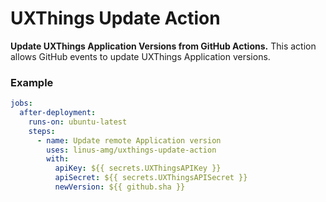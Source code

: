 # UXThings Update Action

**Update UXThings Application Versions from GitHub Actions.** This action allows GitHub events to update UXThings Application versions.

### Example
```yaml
jobs:
  after-deployment:
    runs-on: ubuntu-latest
    steps:
      - name: Update remote Application version
        uses: linus-amg/uxthings-update-action
        with:
          apiKey: ${{ secrets.UXThingsAPIKey }}
          apiSecret: ${{ secrets.UXThingsAPISecret }}
          newVersion: ${{ github.sha }}
```

